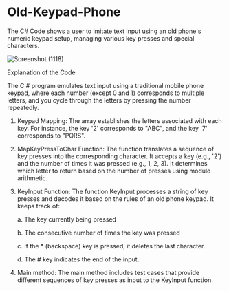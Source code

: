 # Old-Keypad-Phone
The C# Code shows a user to imitate text input using an old phone's numeric keypad setup, managing various key presses and special characters.

![Screenshot (1118)](https://github.com/user-attachments/assets/61514b12-a806-4ec0-89b1-7600e1c95f77)


Explanation of the Code

The C # program emulates text input using a traditional mobile phone keypad, where each number (except 0 and 1) corresponds to multiple letters, and you cycle through the letters by pressing the number repeatedly.

1. Keypad Mapping:
The array establishes the letters associated with each key. For instance, the key '2' corresponds to "ABC", and the key '7' corresponds to "PQRS".

2. MapKeyPressToChar Function: The function translates a sequence of key presses into the corresponding character. It accepts a key (e.g., '2') and the number of times it was pressed (e.g., 1, 2, 3). It determines which letter to return based on the number of presses using modulo arithmetic.

3. KeyInput Function: The function KeyInput processes a string of key presses and decodes it based on the rules of an old phone keypad. It keeps track of:
   
    a. The key currently being pressed
   
    b. The consecutive number of times the key was pressed
   
    c. If the * (backspace) key is pressed, it deletes the last character.
   
    d. The # key indicates the end of the input.


5. Main method: The main method includes test cases that provide different sequences of key presses as input to the KeyInput function.
